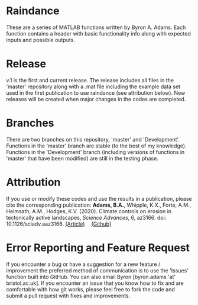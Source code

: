 # Raindance
These are a series of MATLAB functions written by Byron A. Adams. Each function contains a header with basic functionality info along with expected inputs and possible outputs.

# Release
v.1 is the first and current release. The release includes all files in the 'master' repository along with a .mat file including the example data set used in the first publication to use raindance (see attribution below). New releases will be created when major changes in the codes are completed.

# Branches
There are two branches on this repository, 'master' and 'Development'. Functions in the 'master' branch are stable (to the best of my knowledge). Functions in the 'Development' branch (including versions of functions in 'master' that have been modified) are still in the testing phase.

# Attribution
If you use or modify these codes and use the results in a publication, please cite the corresponding publication: **Adams, B.A.**, Whipple, K.X., Forte, A.M., Heimsath, A.M., Hodges, K.V. (2020). Climate controls on erosion in tectonically active landscapes, *Science Advances*, 6, az3166. doi: 10.1126/sciadv.aaz3166. [(Article)](https://www.science.org/doi/10.1126/sciadv.aaz3166)   <img src="/assets/images/lock.png" width="10"> [(Github)](https://github.com/baadams/raindance)  

# Error Reporting and Feature Request
If you encounter a bug or have a suggestion for a new feature / improvement the preferred method of communication is to use the 'Issues' function built into GitHub. You can also email Byron [byron.adams 'at' bristol.ac.uk]. If you encounter an issue that you know how to fix and are comfortable with how git works, please feel free to fork the code and submit a pull request with fixes and improvements.
